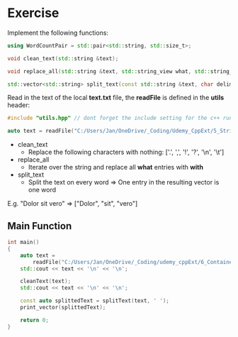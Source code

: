 # Exercise

Implement the following functions:

```cpp
using WordCountPair = std::pair<std::string, std::size_t>;

void clean_text(std::string &text);

void replace_all(std::string &text, std::string_view what, std::string_view with);

std::vector<std::string> split_text(const std::string &text, char delimiter);
```

Read in the text of the local **text.txt** file, the **readFile** is defined in the **utils** header:

```cpp
#include "utils.hpp" // dont forget the include setting for the c++ runner

auto text = readFile("C:/Users/Jan/OneDrive/_Coding/Udemy_CppExt/5_String/SplitWords/text.txt");
```

- clean_text
  - Replace the following characters with nothing: ['.', ',', '!', '?', '\n', '\t']
- replace_all
  - Iterate over the string and replace all **what** entries with **with**
- split_text
  - Split the text on every word => One entry in the resulting vector is one word

E.g. "Dolor sit vero" => ["Dolor", "sit", "vero"]

## Main Function

```cpp
int main()
{
    auto text =
        readFile("C:/Users/Jan/OneDrive/_Coding/udemy_cppExt/6_Container/word_count/text.txt");
    std::cout << text << '\n' << '\n';

    cleanText(text);
    std::cout << text << '\n' << '\n';

    const auto splittedText = splitText(text, ' ');
    print_vector(splittedText);

    return 0;
}
```
